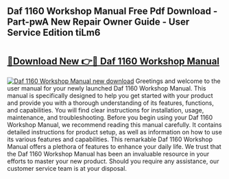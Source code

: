 ## Daf 1160 Workshop Manual Free Pdf Download - Part-pwA New Repair Owner Guide - User Service Edition tiLm6

# <h2><a href="http://bc92016.oget.top/?id=Daf+1160+Workshop+Manual">🔗Download New 👉🔴 Daf 1160 Workshop Manual</a></h2>

[![Daf 1160 Workshop Manual new download](https://i.imgur.com/5g1atiW.png)](http://bc92016.oget.top/?id=Daf+1160+Workshop+Manual)
Greetings and welcome to the user manual for your newly launched Daf 1160 Workshop Manual. This manual is specifically designed to help you get started with your product and provide you with a thorough understanding of its features, functions, and capabilities. You will find clear instructions for installation, usage, maintenance, and troubleshooting. Before you begin using your Daf 1160 Workshop Manual, we recommend reading this manual carefully. It contains detailed instructions for product setup, as well as information on how to use its various features and capabilities. This remarkable Daf 1160 Workshop Manual offers a plethora of features to enhance your daily life. We trust that the Daf 1160 Workshop Manual has been an invaluable resource in your efforts to master your new product. Should you require any assistance, our customer service team is at your disposal.

